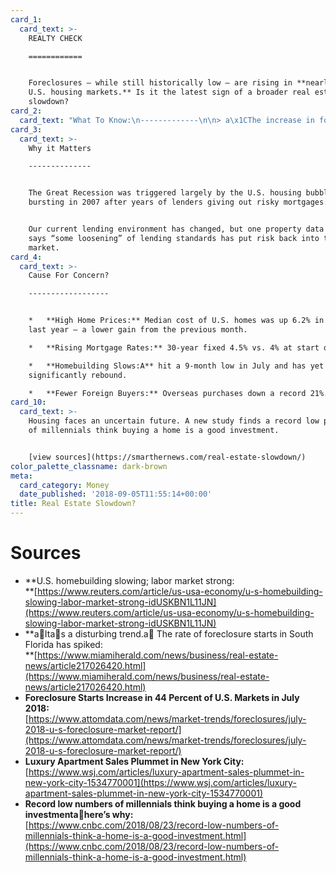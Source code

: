 ```yaml
---
card_1:
  card_text: >-
    REALTY CHECK

    ============


    Foreclosures – while still historically low – are rising in **nearly half of
    U.S. housing markets.** Is it the latest sign of a broader real estate
    slowdown?
card_2:
  card_text: "What To Know:\n-------------\n\n> a\x1CThe increase in foreclosure starts is **not just a one-month anomaly** in many local markets given that July represented the third consecutive month with a year-over-year increase in 33 metro areas, including Los Angeles, Miami, Houston, Detroit, San Diego and Austin.”\n> \n> Daren Blomquist, ATTOM Data Solutions SVP, a property data firm"
card_3:
  card_text: >-
    Why it Matters

    --------------


    The Great Recession was triggered largely by the U.S. housing bubble
    bursting in 2007 after years of lenders giving out risky mortgages.


    Our current lending environment has changed, but one property data company
    says “some loosening” of lending standards has put risk back into the
    market.
card_4:
  card_text: >-
    Cause For Concern?

    ------------------


    *   **High Home Prices:** Median cost of U.S. homes was up 6.2% in June vs.
    last year – a lower gain from the previous month.

    *   **Rising Mortgage Rates:** 30-year fixed 4.5% vs. 4% at start of 2018.

    *   **Homebuilding Slows:A** hit a 9-month low in July and has yet to
    significantly rebound.

    *   **Fewer Foreign Buyers:** Overseas purchases down a record 21%.
card_10:
  card_text: >-
    Housing faces an uncertain future. A new study finds a record low percentage
    of millennials think buying a home is a good investment.


    [view sources](https://smarthernews.com/real-estate-slowdown/)
color_palette_classname: dark-brown
meta:
  card_category: Money
  date_published: '2018-09-05T11:55:14+00:00'
title: Real Estate Slowdown?
---
```

Sources
=======

*   **U.S. homebuilding slowing; labor market strong:  
    **[https://www.reuters.com/article/us-usa-economy/u-s-homebuilding-slowing-labor-market-strong-idUSKBN1L11JN](https://www.reuters.com/article/us-usa-economy/u-s-homebuilding-slowing-labor-market-strong-idUSKBN1L11JN)
*   **aItas a disturbing trend.a The rate of foreclosure starts in South Florida has spiked:  
    **[https://www.miamiherald.com/news/business/real-estate-news/article217026420.html](https://www.miamiherald.com/news/business/real-estate-news/article217026420.html)
*   **Foreclosure Starts Increase in 44 Percent of U.S. Markets in July 2018:**  
    [https://www.attomdata.com/news/market-trends/foreclosures/july-2018-u-s-foreclosure-market-report/](https://www.attomdata.com/news/market-trends/foreclosures/july-2018-u-s-foreclosure-market-report/)
*   **Luxury Apartment Sales Plummet in New York City:**  
    [https://www.wsj.com/articles/luxury-apartment-sales-plummet-in-new-york-city-1534770001](https://www.wsj.com/articles/luxury-apartment-sales-plummet-in-new-york-city-1534770001)
*   **Record low numbers of millennials think buying a home is a good investmentahere’s why:**  
    [https://www.cnbc.com/2018/08/23/record-low-numbers-of-millennials-think-a-home-is-a-good-investment.html](https://www.cnbc.com/2018/08/23/record-low-numbers-of-millennials-think-a-home-is-a-good-investment.html)